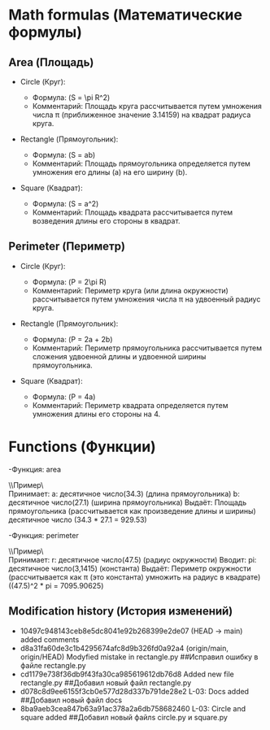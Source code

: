 # Math formulas (Математические формулы)

## Area (Площадь)

- Circle (Круг): 
  - Формула: \(S = \pi R^2\)
  - Комментарий: Площадь круга рассчитывается путем умножения числа π (приближенное значение 3.14159) на квадрат радиуса круга.

- Rectangle (Прямоугольник):
  - Формула: \(S = ab\)
  - Комментарий: Площадь прямоугольника определяется путем умножения его длины (a) на его ширину (b).

- Square (Квадрат):
  - Формула: \(S = a^2\)
  - Комментарий: Площадь квадрата рассчитывается путем возведения длины его стороны в квадрат.

## Perimeter (Периметр)

- Circle (Круг): 
  - Формула: \(P = 2\pi R\)
  - Комментарий: Периметр круга (или длина окружности) рассчитывается путем умножения числа π на удвоенный радиус круга.

- Rectangle (Прямоугольник):
  - Формула: \(P = 2a + 2b\)
  - Комментарий: Периметр прямоугольника рассчитывается путем сложения удвоенной длины и удвоенной ширины прямоугольника.

- Square (Квадрат):
  - Формула: \(P = 4a\)
  - Комментарий: Периметр квадрата определяется путем умножения длины его стороны на 4.

# Functions (Функции)
-Функция: area

\\\Пример\\\
Принимает:
a: десятичное число(34.3) (длина прямоугольника)
b: десятичное число(27.1) (ширина прямоугольника)
Выдаёт: 
Площадь прямоугольника (рассчитывается как произведение длины и ширины) десятичное число (34.3 * 27.1 = 929.53)

-Функция: perimeter

\\\Пример\\\
Принимает:
r: десятичное число(47.5) (радиус окружности)
Вводит:
pi: десятичное число(3,1415) (константа)
Выдаёт: 
Периметр окружности (рассчитывается как π (это константа) умножить на радиус в квадрате) ((47.5)^2 * pi = 7095.90625)

## Modification history (История изменений) 
* 10497c948143ceb8e5dc8041e92b268399e2de07 (HEAD -> main) added comments
* d8a31fa60de3c1b4295674afc8d9b326fd0a92a4 (origin/main, origin/HEAD) Modyfied mistake in rectangle.py  ##Исправил ошибку в файле rectangle.py
* cd1179e738f36db9f43fa30ca985619612db76d8 Added new file rectangle.py ##Добавил новый файл rectangle.py
* d078c8d9ee6155f3cb0e577d28d337b791de28e2 L-03: Docs added ##Добавил новый файл docs
* 8ba9aeb3cea847b63a91ac378a2a6db758682460 L-03: Circle and square added ##Добавил новый файлs circle.py и square.py
